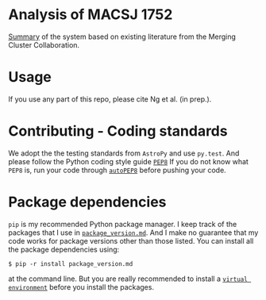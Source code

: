 # Analysis of MACSJ 1752

[Summary](http://www.mergingclustercollaboration.org/macs-j175204440.html) of the system based on existing literature from the Merging Cluster Collaboration.


# Usage 
If you use any part of this repo, please cite Ng et al. (in prep.).

# Contributing - Coding standards 
We adopt the the testing standards from `AstroPy` and use `py.test`. 
And please follow the Python coding style guide [`PEP8`](https://www.python.org/dev/peps/pep-0008/)
If you do not know what `PEP8` is, run your code through
[`autoPEP8`](https://pypi.python.org/pypi/autopep8/1.1) before pushing your
code. 

# Package dependencies 
`pip` is my recommended Python package manager.
I keep track of the packages that I use in
[`package_version.md`](https://github.com/karenyyng/MACSJ1752/blob/master/package_version.md). 
And I make no guarantee that my code works for package versions other than
those listed.
You can install all the package dependencies using:
```
$ pip -r install package_version.md
```
at the command line. But you are really recommended to install a [`virtual
environment`](http://karenyyng.github.io/using-virtualenv-for-safeguarding-research-project-dependencies.html) before you install the packages.
